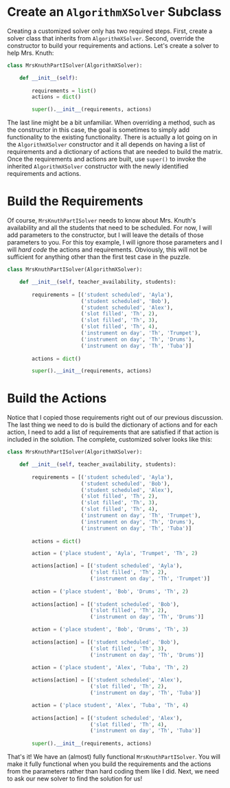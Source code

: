 # Create an `AlgorithmXSolver` Subclass

Creating a customized solver only has two required steps. First, create a solver class that inherits from `AlgorithmXSolver`. Second, override the constructor to build your requirements and actions. Let's create a solver to help Mrs. Knuth:

``` python
class MrsKnuthPartISolver(AlgorithmXSolver):

    def __init__(self):
        
        requirements = list()
        actions = dict()

        super().__init__(requirements, actions)
```

The last line might be a bit unfamiliar. When overriding a method, such as the constructor in this case, the goal is sometimes to simply add functionality to the existing functionality. There is actually a lot going on in the `AlgorithmXSolver` constructor and it all depends on having a list of requirements and a dictionary of actions that are needed to build the matrix. Once the requirements and actions are built, use `super()` to invoke the inherited `AlgorithmXSolver` constructor with the newly identified requirements and actions.

# Build the Requirements

Of course, `MrsKnuthPartISolver` needs to know about Mrs. Knuth's availability and all the students that need to be scheduled. For now, I will add parameters to the constructor, but I will leave the details of those parameters to you. For this toy example, I will ignore those parameters and I will  _hard code_ the actions and requirements. Obviously, this will not be sufficient for anything other than the first test case in the puzzle.

```python
class MrsKnuthPartISolver(AlgorithmXSolver):

    def __init__(self, teacher_availability, students):
        
        requirements = [('student scheduled', 'Ayla'),
                        ('student scheduled', 'Bob'),
                        ('student scheduled', 'Alex'),
                        ('slot filled', 'Th', 2),
                        ('slot filled', 'Th', 3),
                        ('slot filled', 'Th', 4),
                        ('instrument on day', 'Th', 'Trumpet'),
                        ('instrument on day', 'Th', 'Drums'),
                        ('instrument on day', 'Th', 'Tuba')]
        
        actions = dict()

        super().__init__(requirements, actions)
```

# Build the Actions

Notice that I copied those requirements right out of our previous discussion. The last thing we need to do is build the dictionary of actions and for each action, I need to add a list of requirements that are satisfied if that action is included in the solution. The complete, customized solver looks like this:

```python
class MrsKnuthPartISolver(AlgorithmXSolver):

    def __init__(self, teacher_availability, students):
        
        requirements = [('student scheduled', 'Ayla'),
                        ('student scheduled', 'Bob'),
                        ('student scheduled', 'Alex'),
                        ('slot filled', 'Th', 2),
                        ('slot filled', 'Th', 3),
                        ('slot filled', 'Th', 4),
                        ('instrument on day', 'Th', 'Trumpet'),
                        ('instrument on day', 'Th', 'Drums'),
                        ('instrument on day', 'Th', 'Tuba')]
        
        actions = dict()

        action = ('place student', 'Ayla', 'Trumpet', 'Th', 2)

        actions[action] = [('student scheduled', 'Ayla'),
                           ('slot filled', 'Th', 2),
                           ('instrument on day', 'Th', 'Trumpet')]
        
        action = ('place student', 'Bob', 'Drums', 'Th', 2)
        
        actions[action] = [('student scheduled', 'Bob'),
                           ('slot filled', 'Th', 2),
                           ('instrument on day', 'Th', 'Drums')]

        action = ('place student', 'Bob', 'Drums', 'Th', 3)
        
        actions[action] = [('student scheduled', 'Bob'),
                           ('slot filled', 'Th', 3),
                           ('instrument on day', 'Th', 'Drums')]

        action = ('place student', 'Alex', 'Tuba', 'Th', 2)
        
        actions[action] = [('student scheduled', 'Alex'),
                           ('slot filled', 'Th', 2),
                           ('instrument on day', 'Th', 'Tuba')]

        action = ('place student', 'Alex', 'Tuba', 'Th', 4)
        
        actions[action] = [('student scheduled', 'Alex'),
                           ('slot filled', 'Th', 4),
                           ('instrument on day', 'Th', 'Tuba')]
        
        super().__init__(requirements, actions)
```

That's it! We have an (almost) fully functional `MrsKnuthPartISolver`. You will make it fully functional when you build the requirements and the actions from the parameters rather than hard coding them like I did. Next, we need to ask our new solver to find the solution for us!
